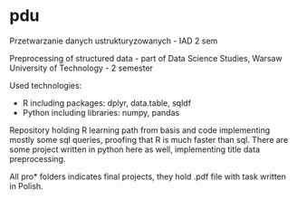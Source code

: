 # pdu
Przetwarzanie danych ustrukturyzowanych - IAD 2 sem

Preprocessing of structured data - part of Data Science Studies, Warsaw University of Technology - 2 semester

Used technologies:
<ul>
  <li>R including packages: dplyr, data.table, sqldf</li>
  <li>Python including libraries: numpy, pandas</li>
</ul>

Repository holding R learning path from basis and code implementing mostly some sql queries, proofing that R is much faster than sql.
There are some project written in python here as well, implementing title data preprocessing. 

All pro* folders indicates final projects, they hold .pdf file with task written in Polish.
